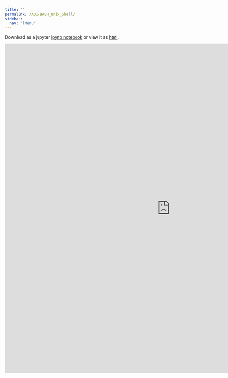 ```yaml
---
title: ""
permalink: /A01-BASH_Unix_Shell/
sidebar:
  nav: "lMenu"
---
```


Download as a jupyter [ipynb notebook](https://datascience-intro.github.io/1MS041-2022/notebooks/A01-BASH_Unix_Shell.ipynb) or view it as [html](https://datascience-intro.github.io/1MS041-2022/notebooks/A01-BASH_Unix_Shell.html).

<iframe src="https://datascience-intro.github.io/1MS041-2022/notebooks/A01-BASH_Unix_Shell.html" width="1080" height="1080" frameborder="0"></iframe>

    